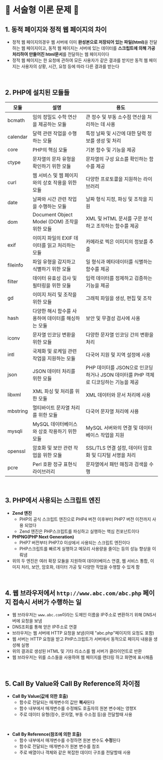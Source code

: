 # :bookmark_tabs: 서술형 이론 문제 :bookmark_tabs:
## 1. 동적 페이지와 정적 웹 페이지의 차이
* 정적 웹 페이지의경우 웹 서버에 이미 <strong>완성본으로 저장되어 있는 파일(html)</strong>을 전달하는 웹 페이지이고, 동적 웹 페이지는 서버에 있는 데이터를 <strong>스크립트에 의해 가공처리하여 만들어진 html문서</strong>를 전달하는 웹 페이지이다
* 정적 웹 페이지는 한 요청에 관하여 모든 사용자가 같은 결과를 받지만 동적 웹 페이지는 사용자의 상황, 시간, 요청 등에 따라 다른 결과를 받는다
<br>

## 2. PHP에 설치된 모듈들
|모듈|설명|용도|
|----|-------|-------------|
|bcmath|임의 정밀도 수학 연산을 제공하는 모듈|큰 정수 및 부동 소수점 연산을 처리하는 데 사용|
|calendar|달력 관련 작업을 수행하는 모듈|특정 날짜 및 시간에 대한 달력 정보를 생성 및 처리|
|core|PHP의 핵심 모듈|기본 함수 및 기능을 제공|
|ctype|문자열의 문자 유형을 확인하기 위한 모듈|문자열의 구성 요소를 확인하는 함수를 제공|
|curl|웹 서비스 및 웹 페이지와의 상호 작용을 위한 모듈|다양한 프로토콜을 지원하는 라이브러리|
|date|날짜와 시간 관련 작업을 수행하는 모듈|날짜 형식 지정, 파싱 및 조작을 지원|
|dom|Document Object Model (DOM) 조작을 위한 모듈| XML 및 HTML 문서를 구문 분석하고 조작하는 함수를 제공|
|exif|이미지 파일의 EXIF 데이터를 읽고 처리하는 모듈|카메라로 찍은 이미지의 정보를 추출|
|fileinfo|파일 유형을 감지하고 식별하기 위한 모듈|일 형식과 메타데이터를 식별하는 함수를 제공|
|filter|데이터 유효성 검사 및 필터링을 위한 모듈|입력 데이터를 정제하고 검증하는 기능을 제공|
|gd|이미지 처리 및 조작을 위한 모듈|그래픽 파일을 생성, 편집 및 조작|
|hash|다양한 해시 함수를 사용하여 데이터를 해싱하는 모듈|보안 및 무결성 검사에 사용|
|iconv|문자열 인코딩 변환을 위한 모듈|다양한 문자열 인코딩 간의 변환을 처리|
|intl|국제화 및 로케일 관련 작업을 지원하는 모듈|다국어 지원 및 지역 설정에 사용|
|json|JSON 데이터 처리를 위한 모듈| PHP 데이터를 JSON으로 인코딩하거나 JSON 데이터를 PHP 객체로 디코딩하는 기능을 제공|
|libxml|XML 파싱 및 처리를 위한 모듈|XML 데이터와 문서 처리에 사용|
|mbstring|멀티바이트 문자열 처리를 위한 모듈|다국어 문자열 처리에 사용|
|mysqli|MySQL 데이터베이스와 상호 작용하기 위한 모듈|MySQL 서버와의 연결 및 데이터베이스 작업을 지원|
|openssl|암호화 및 보안 관련 작업을 위한 모듈| SSL/TLS 연결 설정, 데이터 암호화 및 디지털 서명을 처리|
|pcre|Perl 호환 정규 표현식 라이브러리|문자열에서 패턴 매칭과 검색을 수행|

<br>

## 3. PHP에서 사용되는 스크립트 엔진
* <strong>Zend 엔진</strong>
  * PHP의 공식 스크립트 엔진으로 PHP4 버전 이후부터 PHP7 버전 이전까지 사용 되었다
  * Zend 엔진은 PHP스크립트를 파싱하고 실행하는 핵심 컨포넌트이다
* <strong>PHPNG(PHP Next Generation)</strong>
  * PHP7 버전부터 PHP7.0 이상에서 사용되는 스크립트 엔진이다
  * PHP스크립트를 빠르게 실행하고 메모리 사용량을 줄이는 등의 성능 향상을 이뤄냄
* 위의 두 엔진은 여러 확장 모듈을 지원하여 데이터베이스 연결, 웹 서비스 통합, 이미지 처리, 보안, 암호화, 데이터 가공 및 다양한 작업을 수행할 수 있게 함
<br>

## 4. 웹 브라우저에서 `http://www.abc.com/abc.php` 페이지 접속시 서버가 수행하는 일
* 웹 브라우저는 `www.abc.com`이라는 도메인 이름을 IP주소로 변환하기 위해 DNS서버에 요청을 보냄
* DNS조회를 통해 얻은 IP주소로 연결
* 브라우저는 웹 서버에 HTTP 요청을 보냄(이때 "abc.php"페이지의 요청도 포함)
* 웹 서버는 HTTP 요청을 받고 PHP스크립트가 서버에서 동적으로 페이지 내용을 생성해 실행 
* 위의 결과로 생성된 HTML 및 기타 리소스를 웹 서버가 클라이언트로 반환
* 웹 브라우저는 위를 소스들을 사용하여 웹 페이지를 렌더링 하고 화면에 표시해줌
<br>

## 5. Call By Value와 Call By Reference의 차이점
* <strong>Call By Value(값에 의한 호출)</strong>
  * 함수로 전달되는 매개변수의 값만 <strong>복사</strong>된다
  * 함수 내부에서 매개변수를 수정해도 호출자의 원본 변수에는 영향X
  * 주로 데이터 유형(정수, 문자열, 부동 수소점 등)을 전달할때 사용
<br> 

* <strong>Call By Reference(참조에 의한 호출)</strong>
  * 함수 내부에서 매개변수를 수정하면 원본 변수도 <strong>수정</strong>된다
  * 함수로 전달되는 매개변수가 원본 변수를 참조
  * 주로 배열이나 객체와 같은 복잡한 데이터 구조를 전달할때 사용